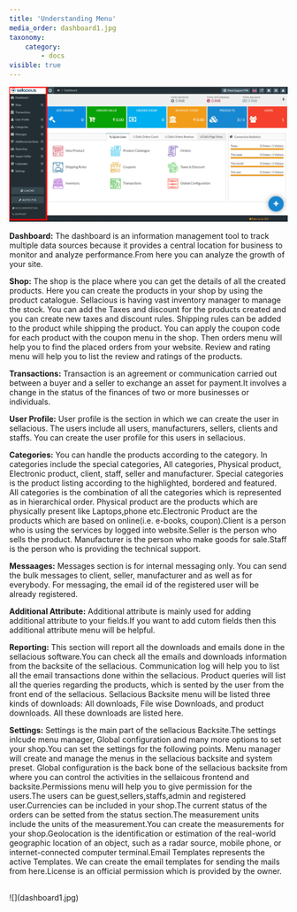 ```yaml
---
title: 'Understanding Menu'
media_order: dashboard1.jpg
taxonomy:
    category:
        - docs
visible: true
---
```


![](dashboard1.jpg)


**Dashboard:** The dashboard is an information management tool to track multiple data sources because it provides a central location for business to monitor and analyze performance.From here you can analyze the growth of your site.

**Shop:** The shop is the place where you can get the details of all the created products. Here you can create the products in your shop by using the product catalogue. Sellacious is having vast inventory manager to manage the stock. You can add the Taxes and discount for the products created and you can create new taxes and discount rules. Shipping rules can be added to the product while shipping the product. You can apply the coupon code for each product with the coupon menu in the shop. Then orders menu will help you to find the placed orders from your website. Review and rating menu will help you to list the review and ratings of the products.

**Transactions:** Transaction is an agreement or communication carried out between a buyer and a seller to exchange an asset for payment.It involves a change in the status of the finances of two or more businesses or individuals.

**User Profile:** User profile is the section in which we can create the user in sellacious. The users include  all users, manufacturers, sellers, clients and staffs. You can create the user profile for this users in sellacious.

**Categories:** You can handle the products according to the category. In categories include the special categories, All categories, Physical product, Electronic product, client, staff, seller and manufacturer. Special categories is the product listing according to the highlighted, bordered and featured. All categories is the combination of all the categories which is represented as in hierarchical order. Physical product are the products which are physically present like Laptops,phone etc.Electronic Product are the products which are based on online(i.e. e-books, coupon).Client is a person who is using the services by logged into website.Seller is the person who sells the product. Manufacturer is the person who make goods for sale.Staff is the person who is providing the technical support.

**Messaages:** Messages section is for internal messaging only. You can send the bulk messages to client, seller, manufacturer and  as well as for everybody. For messaging, the email id of the registered user will be already registered.

**Additional Attribute:** Additional attribute is mainly used for adding additional attribute to your fields.If you want to add cutom fields then this additional attribute menu will be helpful.

**Reporting:** This section will report all the downloads and emails done in the sellacious software.You can check all the emails and downloads information from the backsite of the sellacious. Communication log will help you to list all the email transactions done within the sellacious. Product queries will list all the queries regarding the products, which is sented by the user from the front end of the sellacious. Sellacious Backsite menu will be listed three kinds of downloads: All downloads, File wise Downloads, and product downloads. All these downloads are listed here.

**Settings:** Settings is the main part of the sellacious Backsite.The settings inlcude menu manager, Global configuration and many more options to set your shop.You can set the settings for the following points. Menu manager will create and manage the menus in the sellacious backsite and system preset. Global configuration is the back bone of the sellacious backsite from where you can control the activities in the sellaicous frontend and backsite.Permissions menu will help you to give permission for the users.The users can be guest,sellers,staffs,admin and registered user.Currencies can be included in your shop.The current status of the orders can be setted from the status section.The measurement units include the units of the measurement.You can create the measurements for your shop.Geolocation is the identification or estimation of the real-world geographic location of an object, such as a radar source, mobile phone, or internet-connected computer terminal.Email Templates represents the active Templates. We can create the email templates for sending the mails from here.License is an official permission which is provided by the owner.


<br>
![](dashboard1.jpg)
